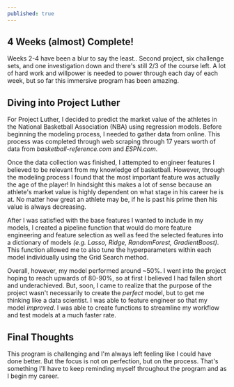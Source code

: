 ```yaml
---
published: true
---
```

## 4 Weeks (almost) Complete!

Weeks 2-4 have been a blur to say the least.. Second project, six challenge sets, and one investigation down and there's still 2/3 of the course left. A lot of hard work and willpower is needed to power through each day of each week, but so far this immersive program has been amazing.

## Diving into Project Luther

For Project Luther, I decided to predict the market value of the athletes in the National Basketball Association (NBA) using regression models. Before beginning the modeling process, I needed to gather data from online. This process was completed through web scraping through 17 years worth of data from _basketball-reference.com_ and _ESPN.com_. 

Once the data collection was finished, I attempted to engineer features I believed to be relevant from my knowledge of basketball. However, through the modeling process I found that the most important feature was actually the age of the player! In hindsight this makes a lot of sense because an athlete's market value is highly dependent on what stage in his career he is at. No matter how great an athlete may be, if he is past his prime then his value is always decreasing. 

After I was satisfied with the base features I wanted to include in my models, I created a pipeline function that would do more feature engineering and feature selection as well as feed the selected features into a dictionary of models _(e.g. Lasso, Ridge, RandomForest, GradientBoost)_. This function allowed me to also tune the hyperparameters within each model individually using the Grid Search method.

Overall, however, my model performed around ~50%. I went into the project hoping to reach upwards of 80-90%, so at first I believed I had fallen short and underachieved. But, soon, I came to realize that the purpose of the project wasn't necessarily to create the _perfect_ model, but to get me thinking like a data scientist. I was able to feature engineer so that my model _improved_. I was able to create functions to streamline my workflow and test models at a much faster rate. 

## Final Thoughts

This program is challenging and I'm always left feeling like I could have done better. But the focus is not on perfection, but on the process. That's something I'll have to keep reminding myself throughout the program and as I begin my career.
